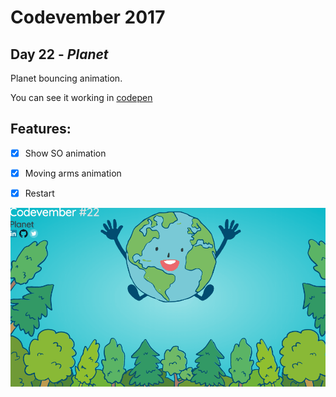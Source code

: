 # Codevember 2017

## Day 22 - *Planet*

Planet bouncing animation.

You can see it working in [codepen](https://codepen.io/RominaMartin/full/YELEXE/)

## Features:
- [x] Show SO animation
- [x] Moving arms animation
- [x] Restart


![](planet.gif)